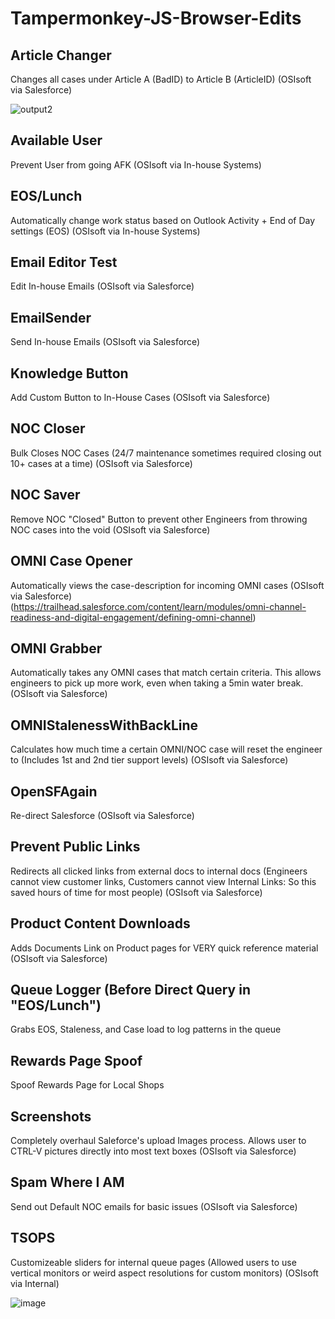 # Tampermonkey-JS-Browser-Edits
## Article Changer
Changes all cases under Article A (BadID) to Article B (ArticleID) (OSIsoft via Salesforce)

![output2](https://github.com/Connor9994/Tampermonkey-JS-Browser-Edits/assets/39637206/96c7b1d8-45ff-4e7e-83ad-a7e0a04f1227)

## Available User

Prevent User from going AFK (OSIsoft via In-house Systems)

## EOS/Lunch

Automatically change work status based on Outlook Activity + End of Day settings (EOS) (OSIsoft via In-house Systems)

## Email Editor Test

Edit In-house Emails (OSIsoft via Salesforce)

## EmailSender

Send In-house Emails (OSIsoft via Salesforce)

## Knowledge Button

Add Custom Button to In-House Cases (OSIsoft via Salesforce) 

## NOC Closer

Bulk Closes NOC Cases (24/7 maintenance sometimes required closing out 10+ cases at a time) (OSIsoft via Salesforce)

## NOC Saver

Remove NOC "Closed" Button to prevent other Engineers from throwing NOC cases into the void (OSIsoft via Salesforce)

## OMNI Case Opener

Automatically views the case-description for incoming OMNI cases 
(OSIsoft via Salesforce) (https://trailhead.salesforce.com/content/learn/modules/omni-channel-readiness-and-digital-engagement/defining-omni-channel)

## OMNI Grabber

Automatically takes any OMNI cases that match certain criteria. This allows engineers to pick up more work, even when taking a 5min water break. (OSIsoft via Salesforce)

## OMNIStalenessWithBackLine

Calculates how much time a certain OMNI/NOC case will reset the engineer to (Includes 1st and 2nd tier support levels) (OSIsoft via Salesforce)

## OpenSFAgain

Re-direct Salesforce (OSIsoft via Salesforce)

## Prevent Public Links

Redirects all clicked links from external docs to internal docs (Engineers cannot view customer links, Customers cannot view Internal Links: So this saved hours of time for most people) (OSIsoft via Salesforce)

## Product Content Downloads

Adds Documents Link on Product pages for VERY quick reference material (OSIsoft via Salesforce)

## Queue Logger (Before Direct Query in "EOS/Lunch")

Grabs EOS, Staleness, and Case load to log patterns in the queue

## Rewards Page Spoof

Spoof Rewards Page for Local Shops 

## Screenshots

Completely overhaul Saleforce's upload Images process. Allows user to CTRL-V pictures directly into most text boxes (OSIsoft via Salesforce)

## Spam Where I AM

Send out Default NOC emails for basic issues (OSIsoft via Salesforce)

## TSOPS

Customizeable sliders for internal queue pages (Allowed users to use vertical monitors or weird aspect resolutions for custom monitors) (OSIsoft via Internal)

![image](https://github.com/Connor9994/Tampermonkey-JS-Browser-Edits/assets/39637206/13377021-376b-46e6-8584-b8e616a80248)

